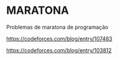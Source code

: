 # MARATONA
Problemas de maratona de programação


https://codeforces.com/blog/entry/107483

https://codeforces.com/blog/entry/103812
